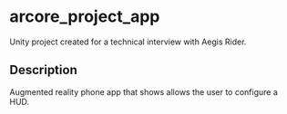 # arcore_project_app

Unity project created for a technical interview with Aegis Rider.

## Description

Augmented reality phone app that shows allows the user to configure a HUD.

